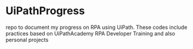 # UiPathProgress
repo to document my progress on RPA using UiPath. These codes include practices based on UiPathAcademy RPA Developer Training and also personal projects
